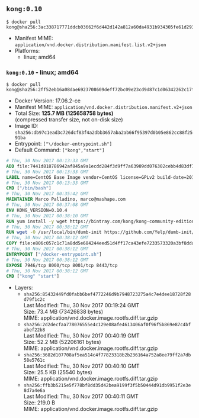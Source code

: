 ## `kong:0.10`

```console
$ docker pull kong@sha256:3ac338717771ddcb03662f6d442d142a812a60da4931b934305fe61d29360290
```

-	Manifest MIME: `application/vnd.docker.distribution.manifest.list.v2+json`
-	Platforms:
	-	linux; amd64

### `kong:0.10` - linux; amd64

```console
$ docker pull kong@sha256:2ff52eb16a08dae6923708609deff72bc09e23cd9d87c1d06342262c17f17d5b
```

-	Docker Version: 17.06.2-ce
-	Manifest MIME: `application/vnd.docker.distribution.manifest.v2+json`
-	Total Size: **125.7 MB (125658758 bytes)**  
	(compressed transfer size, not on-disk size)
-	Image ID: `sha256:db97c1ead3c726dcf83f4a2dbb3657aba2ab66f95397d0b05e862cc88f2591ba`
-	Entrypoint: `["\/docker-entrypoint.sh"]`
-	Default Command: `["kong","start"]`

```dockerfile
# Thu, 30 Nov 2017 00:13:33 GMT
ADD file:7441d818786942af845a9a1ecdd284f3d9ff7a63909dd076302cebb4d83df781 in / 
# Thu, 30 Nov 2017 00:13:33 GMT
LABEL name=CentOS Base Image vendor=CentOS license=GPLv2 build-date=20171128
# Thu, 30 Nov 2017 00:13:33 GMT
CMD ["/bin/bash"]
# Thu, 30 Nov 2017 00:35:42 GMT
MAINTAINER Marco Palladino, marco@mashape.com
# Thu, 30 Nov 2017 00:37:08 GMT
ENV KONG_VERSION=0.10.4
# Thu, 30 Nov 2017 00:38:10 GMT
RUN yum install -y wget https://bintray.com/kong/kong-community-edition-rpm/download_file?file_path=dists%2Fkong-community-edition-$KONG_VERSION.el7.noarch.rpm &&     yum clean all
# Thu, 30 Nov 2017 00:38:12 GMT
RUN wget -O /usr/local/bin/dumb-init https://github.com/Yelp/dumb-init/releases/download/v1.1.3/dumb-init_1.1.3_amd64 &&     chmod +x /usr/local/bin/dumb-init
# Thu, 30 Nov 2017 00:38:12 GMT
COPY file:e806c057c1c71a8dd5e684244eed51d4ff17ca43efe7233573320a3bf8dda3a4 in /docker-entrypoint.sh 
# Thu, 30 Nov 2017 00:38:12 GMT
ENTRYPOINT ["/docker-entrypoint.sh"]
# Thu, 30 Nov 2017 00:38:12 GMT
EXPOSE 7946/tcp 8000/tcp 8001/tcp 8443/tcp
# Thu, 30 Nov 2017 00:38:12 GMT
CMD ["kong" "start"]
```

-	Layers:
	-	`sha256:85432449fd0fabb6bef4772246d9b7948723275a4c7e4dee18728f28d79f1c2c`  
		Last Modified: Thu, 30 Nov 2017 00:19:24 GMT  
		Size: 73.4 MB (73426838 bytes)  
		MIME: application/vnd.docker.image.rootfs.diff.tar.gzip
	-	`sha256:2d2decfaa778076555e4c129e08afe4613406af0f96f5b869e87c4bfabef22b8`  
		Last Modified: Thu, 30 Nov 2017 00:40:19 GMT  
		Size: 52.2 MB (52206161 bytes)  
		MIME: application/vnd.docker.image.rootfs.diff.tar.gzip
	-	`sha256:3682d107708af5ea514c4f77823318b2b236164a752a8ee79ff2a7db58e5761c`  
		Last Modified: Thu, 30 Nov 2017 00:40:10 GMT  
		Size: 25.5 KB (25540 bytes)  
		MIME: application/vnd.docker.image.rootfs.diff.tar.gzip
	-	`sha256:ffb3b5215e5f778bf8dd35d42bea9199f3f5b50444d91db9951f2e3e8d7a4e6a`  
		Last Modified: Thu, 30 Nov 2017 00:40:11 GMT  
		Size: 219.0 B  
		MIME: application/vnd.docker.image.rootfs.diff.tar.gzip

